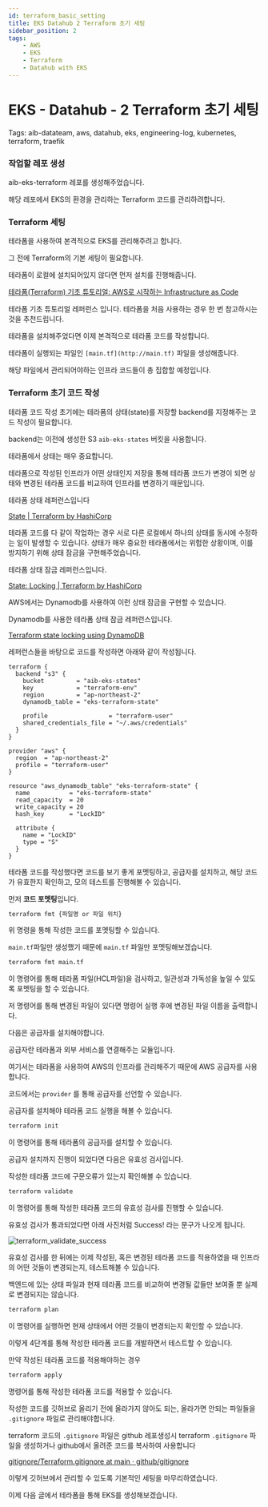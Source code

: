 ```yaml
---
id: terraform_basic_setting
title: EKS Datahub 2 Terraform 초기 세팅
sidebar_position: 2
tags:
    - AWS
    - EKS
    - Terraform
    - Datahub with EKS
---
```


# EKS - Datahub - 2 Terraform 초기 세팅

Tags: aib-datateam, aws, datahub, eks, engineering-log, kubernetes, terraform, traefik

### 작업할 레포 생성

aib-eks-terraform 레포를 생성해주었습니다. 

해당 레포에서 EKS의 환경을 관리하는 Terraform 코드를 관리하려합니다. 

### Terraform 세팅

테라폼을 사용하여 본격적으로 EKS를 관리해주려고 합니다. 

그 전에 Terraform의 기본 세팅이 필요합니다.

테라폼이 로컬에 설치되어있지 않다면 먼저 설치를 진행해줍니다. 

[테라폼(Terraform) 기초 튜토리얼: AWS로 시작하는 Infrastructure as Code](https://www.44bits.io/ko/post/terraform_introduction_infrastrucute_as_code)

테라폼 기초 튜토리얼 레퍼런스 입니다. 
테라폼을 처음 사용하는 경우 한 번 참고하시는 것을 추천드립니다.

테라폼을 설치해주었다면 이제 본격적으로 테라폼 코드를 작성합니다. 

테라폼이 실행되는 파일인 `[main.tf](http://main.tf)` 파일을 생성해줍니다. 

해당 파일에서 관리되어야하는 인프라 코드들이 총 집합할 예정입니다.

### Terraform 초기 코드 작성

테라폼 코드 작성 초기에는 테라폼의 상태(state)를 저장할 backend를 지정해주는 코드 작성이 필요합니다.

backend는 이전에 생성한 S3 `aib-eks-states` 버킷을 사용합니다. 

테라폼에서 상태는 매우 중요합니다. 

테라폼으로 작성된 인프라가 어떤 상태인지 저장을 통해 테라폼 코드가 변경이 되면 상태와 변경된 테라폼 코드를 비교하여 인프라를 변경하기 때문입니다. 

테라폼 상태 레퍼런스입니다

[State | Terraform by HashiCorp](https://www.terraform.io/language/state)

테라폼 코드를 다 같이 작업하는 경우 서로 다른 로컬에서 하나의 상태를 동시에 수정하는 일이 발생할 수 있습니다. 상태가 매우 중요한 테라폼에서는 위험한 상황이며, 이를 방지하기 위해 상태 잠금을 구현해주었습니다. 

테라폼 상태 잠금 레퍼런스입니다. 

[State: Locking | Terraform by HashiCorp](https://www.terraform.io/language/state/locking)

AWS에서는 Dynamodb를 사용하여 이런 상태 잠금을 구현할 수 있습니다. 

Dynamodb를 사용한 테라폼 상태 잠금 레퍼런스입니다.

[Terraform state locking using DynamoDB](https://stackoverflow.com/questions/43209940/terraform-state-locking-using-dynamodb)

레퍼런스들을 바탕으로 코드를 작성하면 아래와 같이 작성됩니다. 

```HCL
terraform {
  backend "s3" {
    bucket         = "aib-eks-states"
    key            = "terraform-env"
    region         = "ap-northeast-2"
    dynamodb_table = "eks-terraform-state"

    profile                 = "terraform-user"
    shared_credentials_file = "~/.aws/credentials"
  }
}

provider "aws" {
  region  = "ap-northeast-2"
  profile = "terraform-user"
}

resource "aws_dynamodb_table" "eks-terraform-state" {
  name           = "eks-terraform-state"
  read_capacity  = 20
  write_capacity = 20
  hash_key       = "LockID"

  attribute {
    name = "LockID"
    type = "S"
  }
}
```

테라폼 코드를 작성했다면 코드를 보기 좋게 포멧팅하고, 공급자를 설치하고, 해당 코드가 유효한지 확인하고, 모의 테스트를 진행해볼 수 있습니다. 

먼저 **코드 포멧팅**입니다. 

```bash
terraform fmt {파일명 or 파일 위치}
```

위 명령을 통해 작성한 코드를 포멧팅할 수 있습니다. 

`main.tf`파일만 생성했기 때문에 `main.tf` 파일만 포멧팅해보겠습니다.

```bash
terraform fmt main.tf
```

이 명령어를 통해 테라폼 파일(HCL파일)을 검사하고, 일관성과 가독성을 높일 수 있도록 포멧팅을 할 수 있습니다.

저 명령어를 통해 변경된 파일이 있다면 명령어 실행 후에 변경된 파일 이름을 출력합니다. 

다음은 공급자를 설치해야합니다. 

공급자란 테라폼과 외부 서비스를 연결해주는 모듈입니다. 

여기서는 테라폼을 사용하여 AWS의 인프라를 관리해주기 때문에 AWS 공급자를 사용합니다. 

코드에서는 `provider` 를 통해 공급자를 선언할 수 있습니다.

공급자를 설치해야 테라폼 코드 실행을 해볼 수 있습니다.

```bash
terraform init
```

이 명령어를 통해 테라폼의 공급자를 설치할 수 있습니다. 

공급자 설치까지 진행이 되었다면 다음은 유효성 검사입니다. 

작성한 테라폼 코드에 구문오류가 있는지 확인해볼 수 있습니다. 

```bash
terraform validate
```

이 명령어를 통해 작성한 테라폼 코드의 유효성 검사를 진행할 수 있습니다.

유효성 검사가 통과되었다면 아래 사진처럼 Success! 라는 문구가 나오게 됩니다.

![terraform_validate_success](https://user-images.githubusercontent.com/38996611/149650307-10dd9452-f561-457a-9b2e-c843dc238cbb.png)


유효성 검사를 한 뒤에는 이제 작성된, 혹은 변경된 테라폼 코드를 적용하였을 때 
인프라의 어떤 것들이 변경되는지, 테스트해볼 수 있습니다.

백엔드에 있는 상태 파일과 현재 테라폼 코드를 비교하여 변경될 값들만 보여줄 뿐 
실제로 변경되지는 않습니다. 

```bash
terraform plan
```

이 명령어를 실행하면 현재 상태에서 어떤 것들이 변경되는지 확인할 수 있습니다. 

이렇게 4단계를 통해 작성한 테라폼 코드를 개발하면서 테스트할 수 있습니다. 

만약 작성된 테라폼 코드를 적용해야하는 경우 

```bash
terraform apply
```

명령어를 통해 작성한 테라폼 코드를 적용할 수 있습니다. 

작성한 코드를 깃허브로 올리기 전에 올라가지 않아도 되는, 올라가면 안되는 파일들을 `.gitignore` 파일로 관리해야합니다.

terraform 코드의 `.gitignore` 파일은 github 레포생성시 terraform `.gitignore` 파일을 생성하거나 github에서 올려준 코드를 복사하여 사용합니다

[gitignore/Terraform.gitignore at main · github/gitignore](https://github.com/github/gitignore/blob/main/Terraform.gitignore)

이렇게 깃허브에서 관리할 수 있도록 기본적인 세팅을 마무리하였습니다.

이제 다음 글에서 테라폼을 통해 EKS를 생성해보겠습니다.